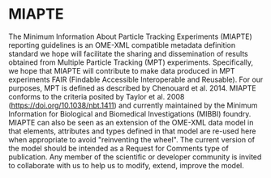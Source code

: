 # MIAPTE
 The Minimum Information About Particle Tracking Experiments (MIAPTE) reporting guidelines is an OME-XML compatible metadata definition standard we hope will facilitate the sharing and dissemination of results obtained from Multiple Particle Tracking (MPT) experiments. Specifically, we hope that MIAPTE will contribute to make data produced in MPT experiments FAIR (Findable Accessible Interoperable and Reusable). For our purposes, MPT is defined as described by Chenouard et al. 2014. MIAPTE conforms to the criteria posited by Taylor et al. 2008 (https://doi.org/10.1038/nbt.1411) and currently maintained by the Minimum Information for Biological and Biomedical Investigations (MIBBI) foundry. MIAPTE can also be seen as an extension of the OME-XML data model in that elements, attributes and types defined in that model are re-used here when appropriate to avoid "reinventing the wheel". The current version of the model should be intended as a Request for Comments type of publication. Any member of the scientific or developer community is invited to collaborate with us to help us to modify, extend, improve the model. 

